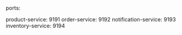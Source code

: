 ports: 

product-service: 9191
order-service: 9192
notification-service: 9193
inventory-service: 9194